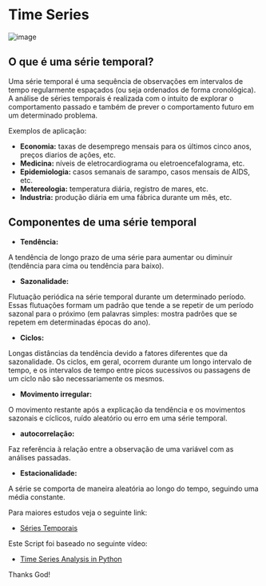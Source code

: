 # Time Series

![image](https://user-images.githubusercontent.com/69597971/150888745-5c181494-48c9-43f2-aa3f-a6bdd0be8553.png)


## O que é uma série temporal?

Uma série temporal é uma sequência de observações em intervalos de tempo regularmente espaçados (ou seja ordenados de forma cronológica). A análise de séries temporais é realizada com o intuito de explorar o comportamento passado e também de prever o comportamento futuro em um determinado problema.


Exemplos de aplicação:

* **Economia:** taxas de desemprego mensais para os últimos cinco anos, preços diarios de ações, etc.
* **Medicina:** níveis de eletrocardiograma ou eletroencefalograma, etc.
* **Epidemiologia:** casos semanais de sarampo, casos mensais de AIDS, etc.
* **Metereologia:** temperatura diária, registro de mares, etc.
* **Industria:** produção diária em uma fábrica durante um mês, etc.


## Componentes de uma série temporal
* **Tendência:**

A tendência de longo prazo de uma série para aumentar ou diminuir (tendência para cima ou tendência para baixo).

* **Sazonalidade:**

Flutuação periódica na série temporal durante um determinado período. Essas flutuações formam um padrão que tende a se repetir de um período sazonal para o próximo (em palavras simples: mostra padrões que se repetem em determinadas épocas do ano).

* **Ciclos:**

Longas distâncias da tendência devido a fatores diferentes que da sazonalidade. Os ciclos, em geral, ocorrem durante um longo intervalo de tempo, e os intervalos de tempo entre picos sucessivos ou passagens de um ciclo não são necessariamente os mesmos.

* **Movimento irregular:**

O movimento restante após a explicação da tendência e os movimentos sazonais e cíclicos, ruído aleatório ou erro em uma série temporal.

* **autocorrelação:** 

Faz referência à relação entre a observação de uma variável com as análises passadas.

* **Estacionalidade:** 

A série se comporta de maneira aleatória ao longo do tempo, seguindo uma média constante.

Para maiores estudos veja o seguinte link:

* [Séries Temporais](https://slideplayer.com.br/slide/12328598/)

Este Script foi baseado no seguinte vídeo:

* [Time Series Analysis in Python](https://www.youtube.com/watch?v=m2Oft2nllw4)


Thanks God!
